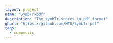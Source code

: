 ```yaml
---
layout: project
name: "SymbTr-pdf"
description: "The symbTr-scores in pdf format"
ghurl: "https://github.com/MTG/SymbTr-pdf"
tags:
  - compmusic
---
```

